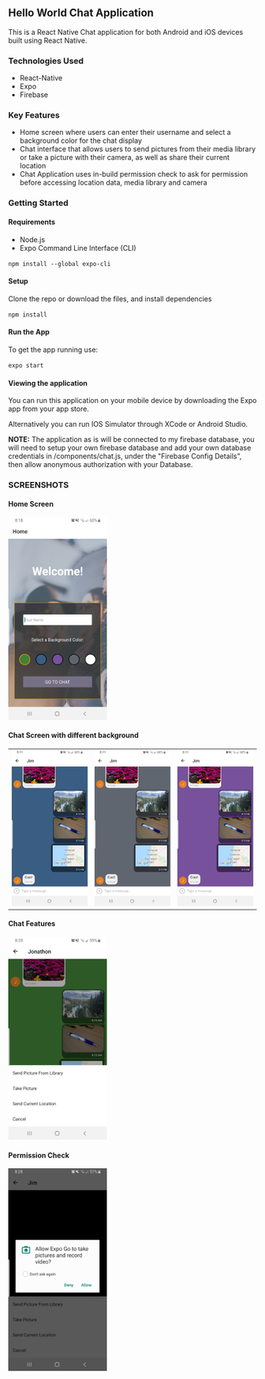 <h2>Hello World Chat Application</h2>

<p>This is a React Native Chat application for both Android and iOS devices built using React Native.<p>

<h3>Technologies Used</h3>
<ul>
  <li>React-Native</li>
  <li>Expo</li>
  <li>Firebase</li>
</ul>

<h3>Key Features</h3>
<ul>
  <li>Home screen where users can enter their username and select a background color for the chat display</li>
  <li>Chat interface that allows users to send pictures from their media library or take a picture with their camera, as well as share their current location</li>
  <li>Chat Application uses in-build permission check to ask for permission before accessing location data, media library and camera</li>
</ul>

<h3>Getting Started</h3>

<h4>Requirements</h4>
<ul>
  <li>Node.js</li>
  <li>Expo Command Line Interface (CLI)</li>
</ul>
<code>npm install --global expo-cli</code>

<h4>Setup</h4>
<p>Clone the repo or download the files, and install dependencies</p>
<code>npm install</code>

<h4>Run the App</h4>
<p>To get the app running use:</p>
<code>expo start</code>

<h4>Viewing the application</h4>
<p>You can run this application on your mobile device by downloading the Expo app from your app store.</p>
<p>Alternatively you can run IOS Simulator through XCode or Android Studio.</p>
<p><b>NOTE:</b> The application as is will be connected to my firebase database, you will need to setup your own firebase database and add your own database credentials in /components/chat.js, under the "Firebase Config Details", then allow anonymous authorization with your Database.</p>

<h3>SCREENSHOTS</h3>

<h4>Home Screen</h4>

<img src="assets/home-screen.jpg" width="200px" >

<h4>Chat Screen with different background</h4>

<table>
<tr>
<td><img src="assets/chat-screen-blue.jpg" width="200px" ></td>
<td><img src="assets/chat-screen-gray.jpg" width="200px" ></td>
<td><img src="assets/chat-screen-purple.jpg" width="200px" ></td>
</tr>
</table>

<h4>Chat Features</h4>

<img src="assets/share-options.jpg" width="200px" >

<h4>Permission Check</h4>

<img src="assets/permission-checks.jpg" width="200px" >
